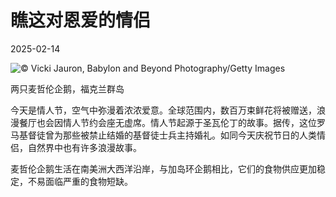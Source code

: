 # 瞧这对恩爱的情侣

2025-02-14

![](https://cn.bing.com/th?id=OHR.PenguinLove_ZH-CN9124008164_UHD.jpg "© Vicki Jauron, Babylon and Beyond Photography/Getty Images")

两只麦哲伦企鹅，福克兰群岛

今天是情人节，空气中弥漫着浓浓爱意。全球范围内，数百万束鲜花将被赠送，浪漫餐厅也会因情人节约会座无虚席。情人节起源于圣瓦伦丁的故事。据传，这位罗马基督徒曾为那些被禁止结婚的基督徒士兵主持婚礼。如同今天庆祝节日的人类情侣，自然界中也有许多浪漫故事。

麦哲伦企鹅生活在南美洲大西洋沿岸，与加岛环企鹅相比，它们的食物供应更加稳定，不易面临严重的食物短缺。

